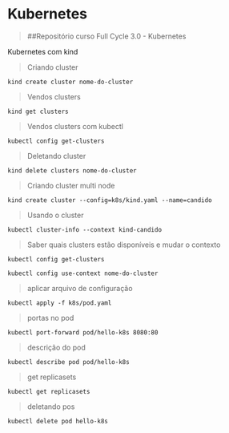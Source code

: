 # Kubernetes

> ##Repositório curso Full Cycle 3.0 - Kubernetes

Kubernetes com kind


> Criando cluster
```
kind create cluster nome-do-cluster
```

> Vendos clusters
```
kind get clusters
```

> Vendos clusters com kubectl
```
kubectl config get-clusters
```

> Deletando cluster
```
kind delete clusters nome-do-cluster
```

> Criando cluster multi node
```
kind create cluster --config=k8s/kind.yaml --name=candido
```

> Usando o cluster
```
kubectl cluster-info --context kind-candido
```

> Saber quais clusters estão disponíveis e mudar o contexto
```
kubectl config get-clusters
```
```
kubectl config use-context nome-do-cluster
```

> aplicar arquivo de configuração 
```
kubectl apply -f k8s/pod.yaml
```

> portas no pod
```
kubectl port-forward pod/hello-k8s 8080:80

```

> descrição do pod
```
kubectl describe pod pod/hello-k8s

```

> get replicasets
```
kubectl get replicasets
```

> deletando pos
```
kubectl delete pod hello-k8s
```